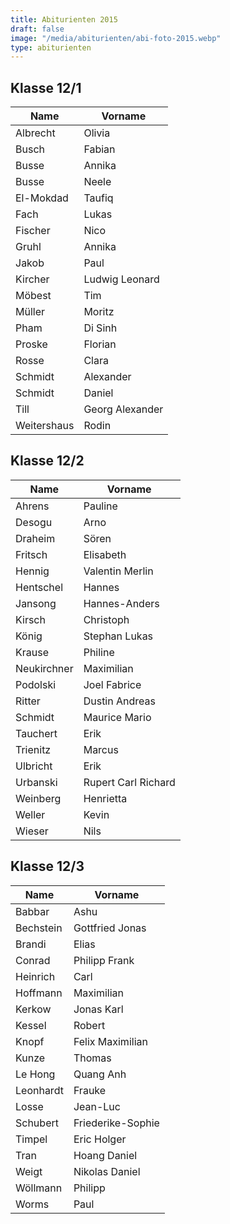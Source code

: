 ```yaml
---
title: Abiturienten 2015
draft: false
image: "/media/abiturienten/abi-foto-2015.webp"
type: abiturienten
---
```

## Klasse 12/1

|Name|Vorname|
|-|-|
|Albrecht|Olivia|
|Busch|Fabian|
|Busse|Annika|
|Busse|Neele|
|El-Mokdad|Taufiq|
|Fach|Lukas|
|Fischer|Nico|
|Gruhl|Annika|
|Jakob|Paul|
|Kircher|Ludwig Leonard|
|Möbest|Tim|
|Müller|Moritz|
|Pham|Di Sinh|
|Proske|Florian|
|Rosse|Clara|
|Schmidt|Alexander|
|Schmidt|Daniel|
|Till|Georg Alexander|
|Weitershaus|Rodin|

## Klasse 12/2

|Name|Vorname|
|-|-|
|Ahrens|Pauline|
|Desogu|Arno|
|Draheim|Sören|
|Fritsch|Elisabeth|
|Hennig|Valentin Merlin|
|Hentschel|Hannes|
|Jansong|Hannes-Anders|
|Kirsch|Christoph|
|König|Stephan Lukas|
|Krause|Philine|
|Neukirchner|Maximilian|
|Podolski|Joel Fabrice|
|Ritter|Dustin Andreas|
|Schmidt|Maurice Mario|
|Tauchert|Erik|
|Trienitz|Marcus|
|Ulbricht|Erik|
|Urbanski|Rupert Carl Richard|
|Weinberg|Henrietta|
|Weller|Kevin|
|Wieser|Nils|

## Klasse 12/3

|Name|Vorname|
|-|-|
|Babbar|Ashu|
|Bechstein|Gottfried Jonas|
|Brandi|Elias|
|Conrad|Philipp Frank|
|Heinrich|Carl|
|Hoffmann|Maximilian|
|Kerkow|Jonas Karl|
|Kessel|Robert|
|Knopf|Felix Maximilian|
|Kunze|Thomas|
|Le Hong|Quang Anh|
|Leonhardt|Frauke|
|Losse|Jean-Luc|
|Schubert|Friederike-Sophie|
|Timpel|Eric Holger|
|Tran|Hoang Daniel|
|Weigt|Nikolas Daniel|
|Wöllmann|Philipp|
|Worms|Paul|